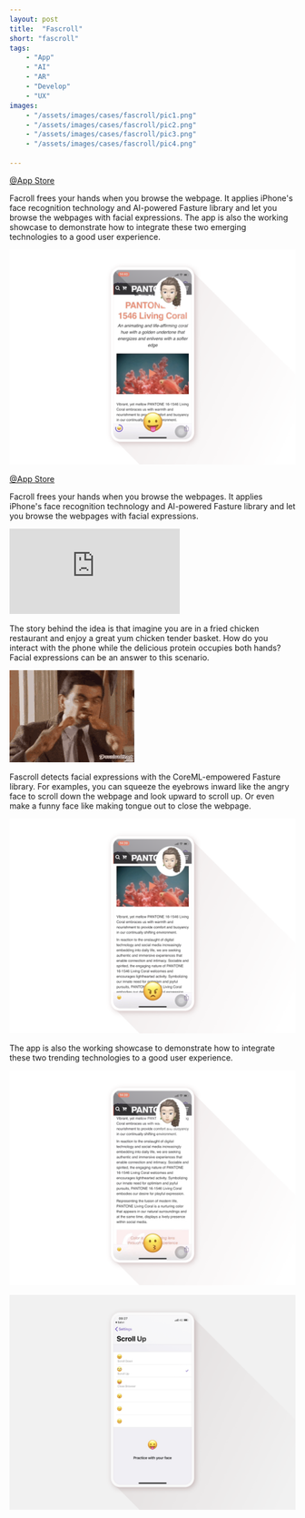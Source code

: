 ```yaml
---
layout: post
title:  "Fascroll"
short: "fascroll"
tags:
    - "App"
    - "AI"
    - "AR"
    - "Develop"
    - "UX"
images: 
    - "/assets/images/cases/fascroll/pic1.png"
    - "/assets/images/cases/fascroll/pic2.png"
    - "/assets/images/cases/fascroll/pic3.png"
    - "/assets/images/cases/fascroll/pic4.png"

---
```

[@App Store](https://apps.apple.com/app/fascroll/id1443704703)

<!--summary-->

Facroll frees your hands when you browse the webpage. It applies iPhone's face recognition technology and AI-powered Fasture library and let you browse the webpages with facial expressions. The app is also the working showcase to demonstrate how to integrate these two emerging technologies to a good user experience.

<!--more-->
![Web surfing with your face](/assets/images/cases/fascroll/pic1.png)

[@App Store](https://apps.apple.com/app/fascroll/id1443704703)

Facroll frees your hands when you browse the webpages. It applies iPhone's face recognition technology and AI-powered Fasture library and let you browse the webpages with facial expressions.

<div class="video-embed"><iframe src="https://www.youtube.com/embed/5LRTkAtT9b8" frameborder="0" allow="accelerometer; autoplay; encrypted-media; gyroscope; picture-in-picture" allowfullscreen></iframe></div>

The story behind the idea is that imagine you are in a fried chicken restaurant and enjoy a great yum chicken tender basket. How do you interact with the phone while the delicious protein occupies both hands? Facial expressions can be an answer to this scenario.

![Web surfing with your face](/assets/images/cases/fascroll/gorge.gif)

Fascroll detects facial expressions with the CoreML-empowered Fasture library. For examples, you can squeeze the eyebrows inward like the angry face to scroll down the webpage and look upward to scroll up. Or even make a funny face like making tongue out to close the webpage.

![Web surfing with your face](/assets/images/cases/fascroll/pic2.png)

The app is also the working showcase to demonstrate how to integrate these two trending technologies to a good user experience.

![Web surfing with your face](/assets/images/cases/fascroll/pic3.png)

![Web surfing with your face](/assets/images/cases/fascroll/pic4.png)